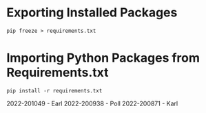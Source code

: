 # Exporting Installed Packages

```pip freeze > requirements.txt```   

# Importing Python Packages from Requirements.txt

```pip install -r requirements.txt```

2022-201049 - Earl
2022-200938 - Poll
2022-200871 - Karl